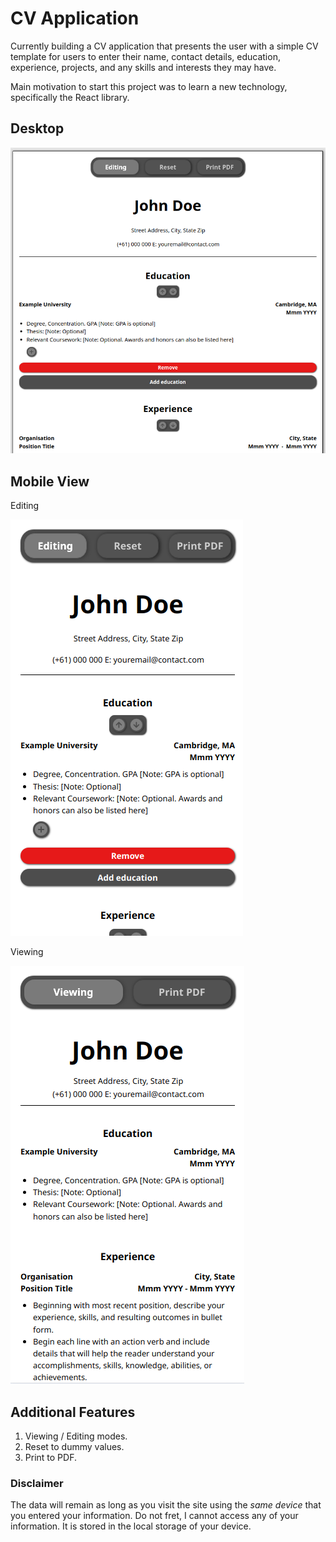 # CV Application

Currently building a CV application that presents the user with a simple CV template for users to enter their name, contact details, education, experience, projects, and any skills and interests they may have.

Main motivation to start this project was to learn a new technology, specifically the React library.

## Desktop

<p align="center">
    <img src="./src/assets/desktop.png">
</p>

## Mobile View

<p align="center">
    <p>Editing</p>
    <img src="./src/assets/mvp1.png">
    <p>Viewing</p>
    <img src="./src/assets/mvp2.png">
</p>

## Additional Features

1. Viewing / Editing modes.
1. Reset to dummy values.
1. Print to PDF.

### Disclaimer

The data will remain as long as you visit the site using the _same device_ that you entered your information.
Do not fret, I cannot access any of your information. It is stored in the local storage of your device.

